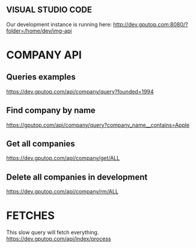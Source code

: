 
## VISUAL STUDIO CODE

Our development instance is running here:
http://dev.gputop.com:8080/?folder=/home/dev/img-api

# COMPANY API

## Queries examples
https://dev.gputop.com/api/company/query?founded=1994

## Find company by name
https://gputop.com/api/company/query?company_name__contains=Apple

## Get all companies
https://dev.gputop.com/api/company/get/ALL

## Delete all companies in development
https://dev.gputop.com/api/company/rm/ALL

# FETCHES

This slow query will fetch everything.
https://dev.gputop.com/api/index/process
